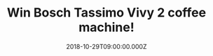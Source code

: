 ---
campaign-uuid: "c-d171ea97-0b63-4fbd-9f5c-09de7b3d0983"
type: "Competition"
category: "Technology"
date: "2018-10-29T09:00:00.000Z"
end-date: "2018-11-29T23:59:00.000Z"
disable-form: false
is_promoted: false
has_entry_page: true
title: "Win Bosch Tassimo Vivy 2 coffee machine!"
competition-description: "<p>Winter is just around the corner and we know that nothing\
  \ feels better than a hot drink to keep ourselves warm! We are giving away the amazing\
  \ Bosch Tassimo Vivy 2 coffee machine for one of our lucky members to enjoy delicious\
  \ drinks!</p>\r\n<p>Fancy a hot drink? Click below for a chance to win!</p>"
hero-header: "Win Bosch Tassimo Vivy 2 coffee machine!"
terms-confirmation: "N/A"
banner-img: "https://assets.expresslyapp.com/asset-16fd6221-82a9-48e5-a7d8-34a3762cc0b0.jpg"
logo-left-href: "aaa.nme.com"
logo-left-image: "https://assets.expresslyapp.com/asset-e75736ab-3d99-4630-bb78-ddbe5e82398c.jpg"
logo-left-title: "NME AAA"
bg-image-hero: "https://assets.expresslyapp.com/asset-e473e994-7cf9-4843-82fe-b62621bd9d57.jpg"
bg-image-first: "https://assets.expresslyapp.com/asset-f6eed3c2-c2a2-40ed-8366-262d685ed530.jpg"
section1-content: "<p>Whether you’re looking for a coffee maker that’ll snug fit into\
  \ the smallest of spaces, or you want a great-value machine that makes a wide range\
  \ of coffees, tasty teas and hot chocolates, you have arrived to the right place,\
  \ the Tassimo Vivy 2 is a MUST for you! Enjoy more than 40 specialities from well-known\
  \ brands such as Costa, Kenco, and Cadbury. Full bodied espresso or luxurious latte\
  \ machiatto? Hot Chocolate or tea? The choice is yours!</p>\r\n<p>Enter the form\
  \ below for a chance to win this amazing coffee machine now and get ready to taste\
  \ and enjoy delicious hot drinks! Good luck!</p>"
entry-title: "Win Bosch Tassimo Vivy 2 coffee machine!"
entry-content: "Enter the draw to win the Bosch Tassimo Vivy 2 coffee machine by completing\
  \ the form below before 23:59 on 29th of November 2018."
has-winner: false
prize-description: "Bosch Tassimo Vivy 2 coffee machine"
special-conditions: "Multiple entries are allowed up to one every day.\r\nThis competition\
  \ is also available on: http://club.expressly.io/competitons/bosch-tassimo-vivy-2-giveaway"
---